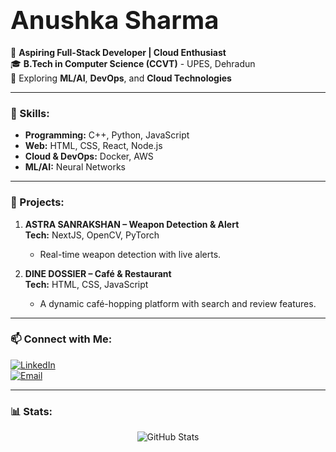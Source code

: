 # <span style="font-size: 2.5rem; font-weight: bold;">Anushka Sharma</span>  

🚀 **Aspiring Full-Stack Developer | Cloud Enthusiast**  
🎓 **B.Tech in Computer Science (CCVT)** - UPES, Dehradun  
🌱 Exploring **ML/AI**, **DevOps**, and **Cloud Technologies**  

---

### 🔧 Skills:
- **Programming:** C++, Python, JavaScript  
- **Web:** HTML, CSS, React, Node.js  
- **Cloud & DevOps:** Docker, AWS  
- **ML/AI:** Neural Networks

---

### 💼 Projects:
1. **ASTRA SANRAKSHAN – Weapon Detection & Alert**  
   **Tech:** NextJS, OpenCV, PyTorch  
   - Real-time weapon detection with live alerts.  

2. **DINE DOSSIER – Café & Restaurant**  
   **Tech:** HTML, CSS, JavaScript  
   - A dynamic café-hopping platform with search and review features.  

---

### 📫 Connect with Me:
[![LinkedIn](https://img.shields.io/badge/LinkedIn-%230077B5.svg?style=for-the-badge&logo=linkedin&logoColor=white)](https://linkedin.com/in/anushkasharma2024)  
[![Email](https://img.shields.io/badge/Email-%23D14836.svg?style=for-the-badge&logo=gmail&logoColor=white)](mailto:anushka@gmail.com)  

---

### 📊 Stats:
<p align="center">
  <img src="https://github-readme-stats.vercel.app/api?username=AnushkaSharma2024&show_icons=true&theme=radical" alt="GitHub Stats" />
</p>
